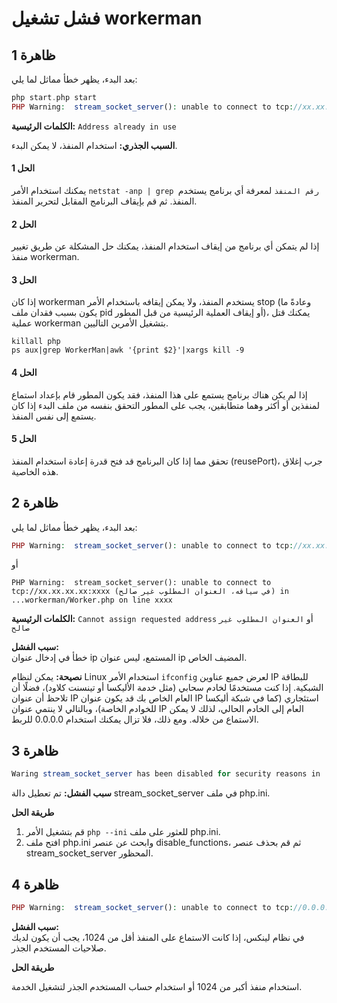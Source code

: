 # فشل تشغيل workerman

## ظاهرة 1
بعد البدء، يظهر خطأ مماثل لما يلي:
```php
php start.php start
PHP Warning:  stream_socket_server(): unable to connect to tcp://xx.xx.xx.xx:xxxx (Address already in use) in ...workerman/Worker.php on line xxxx
```
**الكلمات الرئيسية:** ```Address already in use```

**السبب الجذري:** استخدام المنفذ، لا يمكن البدء.

#### الحل 1

يمكنك استخدام الأمر ```netstat -anp | grep رقم المنفذ``` لمعرفة أي برنامج يستخدم المنفذ.
ثم قم بإيقاف البرنامج المقابل لتحرير المنفذ.

#### الحل 2
إذا لم يتمكن أي برنامج من إيقاف استخدام المنفذ، يمكنك حل المشكلة عن طريق تغيير منفذ workerman.

#### الحل 3
إذا كان workerman يستخدم المنفذ، ولا يمكن إيقافه باستخدام الأمر stop (وعادةً ما يكون بسبب فقدان ملف pid أو إيقاف العملية الرئيسية من قبل المطور)، يمكنك قتل عملية workerman بتشغيل الأمرين التاليين.
``` 
killall php
ps aux|grep WorkerMan|awk '{print $2}'|xargs kill -9
```

#### الحل 4
إذا لم يكن هناك برنامج يستمع على هذا المنفذ، فقد يكون المطور قام بإعداد استماع لمنفذين أو أكثر وهما متطابقين، يجب على المطور التحقق بنفسه من ملف البدء إذا كان يستمع إلى نفس المنفذ.

#### الحل 5
تحقق مما إذا كان البرنامج قد فتح قدرة إعادة استخدام المنفذ (reusePort)، جرب إغلاق هذه الخاصية.

## ظاهرة 2
بعد البدء، يظهر خطأ مماثل لما يلي:
```php
PHP Warning:  stream_socket_server(): unable to connect to tcp://xx.xx.xx.xx:xxx (Cannot assign requested address) in ...workerman/Worker.php on line xxxx
```
أو
``` 
PHP Warning:  stream_socket_server(): unable to connect to tcp://xx.xx.xx.xx:xxxx (في سياقه، العنوان المطلوب غير صالح) in ...workerman/Worker.php on line xxxx
```
**الكلمات الرئيسية:** `Cannot assign requested address` أو `العنوان المطلوب غير صالح`

**سبب الفشل:** 	
خطأ في إدخال عنوان ip المستمع، ليس عنوان ip المضيف الخاص.

**نصيحة:** يمكن لنظام Linux استخدام الأمر ```ifconfig``` لعرض جميع عناوين IP للبطاقة  الشبكية. إذا كنت مستخدمًا لخادم سحابي (مثل خدمة الأليكسا أو تينسنت كلاود)، فضلًا أن تلاحظ أن عنوان IP العام الخاص بك قد يكون عنوان IP استئجاري (كما في شبكة أليكسا للخوادم الخاصة)، وبالتالي لا ينتمي عنوان IP العام إلى الخادم الحالي، لذلك لا يمكن الاستماع من خلاله. ومع ذلك، فلا تزال يمكنك استخدام 0.0.0.0 للربط.

## ظاهرة 3
```php
Waring stream_socket_server has been disabled for security reasons in ...
```
**سبب الفشل:** تم تعطيل دالة stream_socket_server في ملف php.ini.

**طريقة الحل**

1. قم بتشغيل الأمر ```php --ini``` للعثور على ملف php.ini.
2. افتح ملف php.ini وابحث عن عنصر disable_functions، ثم قم بحذف عنصر stream_socket_server المحظور.

## ظاهرة 4
```php
PHP Warning:  stream_socket_server(): unable to connect to tcp://0.0.0.0:xxx (Permission denied)
```
**سبب الفشل:**	
في نظام لينكس، إذا كانت الاستماع على المنفذ أقل من 1024، يجب أن يكون لديك صلاحيات المستخدم الجذر.

**طريقة الحل**

استخدام منفذ أكبر من 1024 أو استخدام حساب المستخدم الجذر لتشغيل الخدمة.
